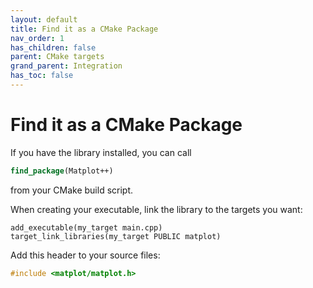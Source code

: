 ```yaml
---
layout: default
title: Find it as a CMake Package
nav_order: 1
has_children: false
parent: CMake targets
grand_parent: Integration
has_toc: false
---
```

# Find it as a CMake Package

If you have the library installed, you can call

```cmake
find_package(Matplot++)
```

from your CMake build script. 

When creating your executable, link the library to the targets you want:

```
add_executable(my_target main.cpp)
target_link_libraries(my_target PUBLIC matplot)
```

Add this header to your source files:

```cpp
#include <matplot/matplot.h>
```



